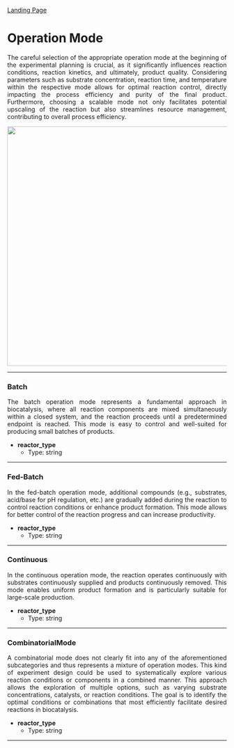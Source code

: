 [Landing Page](/Readme.md)

<div align="justify">

# Operation Mode

The careful selection of the appropriate operation mode at the beginning of the experimental planning is crucial, as it significantly influences reaction conditions, reaction kinetics, and ultimately, product quality. Considering parameters such as substrate concentration, reaction time, and temperature within the respective mode allows for optimal reaction control, directly impacting the process efficiency and purity of the final product. Furthermore, choosing a scalable mode not only facilitates potential upscaling of the reaction but also streamlines resource management, contributing to overall process efficiency.

<img src="https://github.com/StephanM87/Strenda-biocatalysis/assets/106530250/4cd798dc-7ee3-4600-b163-3159cea5c2f7" width="550">


<hr>

### Batch

The batch operation mode represents a fundamental approach in biocatalysis, where all reaction components are mixed simultaneously within a closed system, and the reaction proceeds until a predetermined endpoint is reached. This mode is easy to control and well-suited for producing small batches of products.

- __reactor_type__
    - Type: string

---

### Fed-Batch

In the fed-batch operation mode, additional compounds (e.g., substrates, acid/base for pH regulation, etc.) are gradually added during the reaction to control reaction conditions or enhance product formation. This mode allows for better control of the reaction progress and can increase productivity.

- __reactor_type__
    - Type: string

---

### Continuous

In the continuous operation mode, the reaction operates continuously with substrates continuously supplied and products continuously removed. This mode enables uniform product formation and is particularly suitable for large-scale production.

- __reactor_type__
    - Type: string

---

### CombinatorialMode

A combinatorial mode does not clearly fit into any of the aforementioned subcategories and thus represents a mixture of operation modes. This kind of experiment design could be used to systematically explore various reaction conditions or components in a combined manner. This approach allows the exploration of multiple options, such as varying substrate concentrations, catalysts, or reaction conditions. The goal is to identify the optimal conditions or combinations that most efficiently facilitate desired reactions in biocatalysis.

- __reactor_type__
    - Type: string

---


</div>
